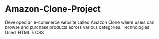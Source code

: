 # Amazon-Clone-Project
Developed an e-commerce website called Amazon Clone where users can browse and purchase products across various categories. Technologies Used: HTML &amp; CSS
